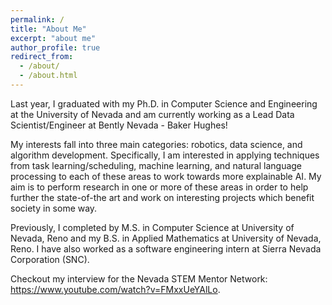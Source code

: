 ```yaml
---
permalink: /
title: "About Me"
excerpt: "about me"
author_profile: true
redirect_from: 
  - /about/
  - /about.html
---
```


Last year, I graduated with my Ph.D. in Computer Science and Engineering at the University of Nevada and am currently working as a Lead Data Scientist/Engineer at Bently Nevada - Baker Hughes!

My interests fall into three main categories: robotics, data science, and algorithm development. Specifically, I am interested in applying techniques from task learning/scheduling, machine learning, and natural language processing to each of these areas to work towards more explainable AI. My aim is to perform research in one or more of these areas in order to help further the state-of-the art and work on interesting projects which benefit society in some way.

Previously, I completed by M.S. in Computer Science at University of Nevada, Reno and my B.S. in Applied Mathematics at University of Nevada, Reno. I have also worked as a software engineering intern at Sierra Nevada Corporation (SNC).

Checkout my interview for the Nevada STEM Mentor Network: 
<https://www.youtube.com/watch?v=FMxxUeYAlLo>.